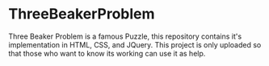 # ThreeBeakerProblem
Three Beaker Problem is a famous Puzzle, this repository contains it's implementation in HTML, CSS, and JQuery. This project is only uploaded so that those who want to know its working can use it as help.
